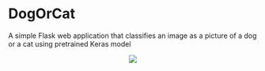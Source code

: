 # DogOrCat
A simple Flask web application that classifies an image as a picture of a dog or a cat using pretrained Keras model

<p align="center"> 
<img src="https://i.imgur.com/hiLtBt6.png">
</p>
